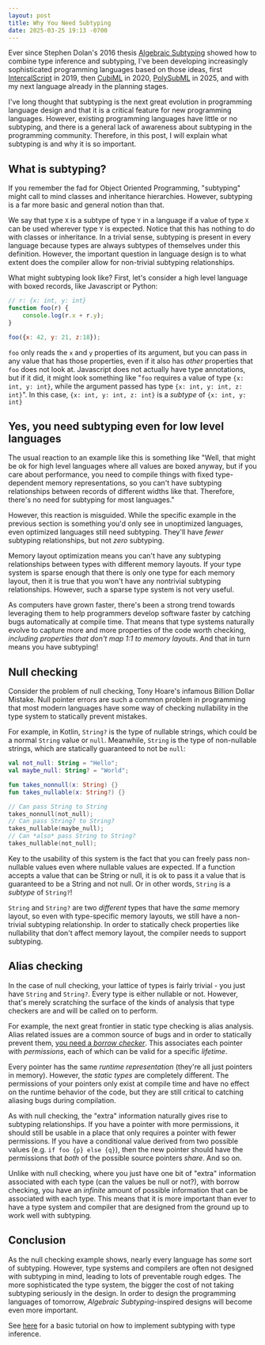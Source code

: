 ```yaml
---
layout: post
title: Why You Need Subtyping
date: 2025-03-25 19:13 -0700
---
```

Ever since Stephen Dolan's 2016 thesis [Algebraic Subtyping](https://www.cs.tufts.edu/~nr/cs257/archive/stephen-dolan/thesis.pdf) showed how to combine type inference and subtyping, I've been developing increasingly sophisticated programming languages based on those ideas, first [IntercalScript](https://github.com/Storyyeller/IntercalScript) in 2019, then [CubiML](https://github.com/Storyyeller/cubiml-demo) in 2020, [PolySubML](https://github.com/Storyyeller/polysubml-demo) in 2025, and with my next language already in the planning stages.

I've long thought that subtyping is the next great evolution in programming language design and that it is a critical feature for new programming languages. However, existing programming languages have little or no subtyping, and there is a general lack of awareness about subtyping in the programming community. Therefore, in this post, I will explain what subtyping is and why it is so important.


## What is subtyping?

If you remember the fad for Object Oriented Programming, "subtyping" might call to mind classes and inheritance hierarchies. However, subtyping is a far more basic and general notion than that.

We say that type `X` is a subtype of type `Y` in a language if a value of type `X` can be used wherever type `Y` is expected. Notice that this has nothing to do with classes or inheritance. In a trivial sense, subtyping is present in every language because types are always subtypes of themselves under this definition. However, the important question in language design is to what extent does the compiler allow for non-trivial subtyping relationships.

What might subtyping look like? First, let's consider a high level language with boxed records, like Javascript or Python:

```js
// r: {x: int, y: int}
function foo(r) {
    console.log(r.x + r.y);
}

foo({x: 42, y: 21, z:18});
```

`foo` only reads the `x` and `y` properties of its argument, but you can pass in any value that has those properties, even if it also has *other* properties that `foo` does not look at. Javascript does not actually have type annotations, but if it did, it might look something like "`foo` requires a value of type `{x: int, y: int}`, while the argument passed has type `{x: int, y: int, z: int}`". In this case, `{x: int, y: int, z: int}` is a *subtype* of `{x: int, y: int}`

## Yes, you need subtyping even for low level languages

The usual reaction to an example like this is something like "Well, that might be ok for high level languages where all values are boxed anyway, but if you care about performance, you need to compile things with fixed type-dependent memory representations, so you can't have subtyping relationships between records of different widths like that. Therefore, there's no need for subtyping for most languages."

However, this reaction is misguided. While the specific example in the previous section is something you'd only see in unoptimized languages, even optimized languages still need subtyping. They'll have *fewer* subtyping relationships, but not *zero* subtyping.

Memory layout optimization means you can't have any subtyping relationships between types with different memory layouts. If your type system is sparse enough that there is only one type for each memory layout, then it is true that you won't have any nontrivial subtyping relationships. However, such a sparse type system is not very useful.

As computers have grown faster, there's been a strong trend towards leveraging them to help programmers develop software faster by catching bugs automatically at compile time. That means that type systems naturally evolve to capture more and more properties of the code worth checking, *including properties that don't map 1:1 to memory layouts*. And that in turn means you have subtyping!

## Null checking

Consider the problem of null checking, Tony Hoare's infamous Billion Dollar Mistake. Null pointer errors are such a common problem in programming that most modern languages have some way of checking nullability in the type system to statically prevent mistakes.

For example, in Kotlin, `String?` is the type of nullable strings, which could be a normal `String` value or `null`. Meanwhile, `String` is the type of non-nullable strings, which are statically guaranteed to not be `null`:

```kotlin
val not_null: String = "Hello";
val maybe_null: String? = "World";

fun takes_nonnull(x: String) {}
fun takes_nullable(x: String?) {}

// Can pass String to String
takes_nonnull(not_null);
// Can pass String? to String?
takes_nullable(maybe_null);
// Can *also* pass String to String?
takes_nullable(not_null);
```

Key to the usability of this system is the fact that you can freely pass non-nullable values even where nullable values are expected. If a function accepts a value that can be String or null, it is ok to pass it a value that is guaranteed to be a String and not null. Or in other words, `String` is a *subtype* of `String?`!

`String` and `String?` are two *different* types that have the *same* memory layout, so even with type-specific memory layouts, we still have a non-trivial subtyping relationship. In order to statically check properties like nullability that don't affect memory layout, the compiler needs to support subtyping.

## Alias checking

In the case of null checking, your lattice of types is fairly trivial - you just have `String` and `String?`. Every type is either nullable or not. However, that's merely scratching the surface of the kinds of analysis that type checkers are and will be called on to perform.

For example, the next great frontier in static type checking is alias analysis. Alias related issues are a common source of bugs and in order to statically prevent them, [you need a *borrow checker*](https://blog.polybdenum.com/2023/03/05/fixing-the-next-10-000-aliasing-bugs.html). This associates each pointer with *permissions*, each of which can be valid for a specific *lifetime*.

Every pointer has the same *runtime representation* (they're all just pointers in memory). However, the *static types* are completely different. The permissions of your pointers only exist at compile time and have no effect on the runtime behavior of the code, but they are still critical to catching aliasing bugs during compilation.

As with null checking, the "extra" information naturally gives rise to subtyping relationships. If you have a pointer with more permissions, it should still be usable in a place that only requires a pointer with fewer permissions. If you have a conditional value derived from two possible values (e.g. `if foo {p} else {q}`), then the new pointer should have the permissions that *both* of the possible source pointers *share*. And so on.


Unlike with null checking, where you just have one bit of "extra" information associated with each type (can the values be null or not?), with borrow checking, you have an *infinite* amount of possible information that can be associated with each type. This means that it is more important than ever to have a type system and compiler that are designed from the ground up to work well with subtyping.

## Conclusion

As the null checking example shows, nearly every language has *some* sort of subtyping. However, type systems and compilers are often not designed with subtyping in mind, leading to lots of preventable rough edges. The more sophisticated the type system, the bigger the cost of not taking subtyping seriously in the design. In order to design the programming languages of tomorrow, *Algebraic Subtyping*-inspired designs will become even more important.

See [here](https://blog.polybdenum.com/2020/07/04/subtype-inference-by-example-part-1-introducing-cubiml.html) for a basic tutorial on how to implement subtyping with type inference.



